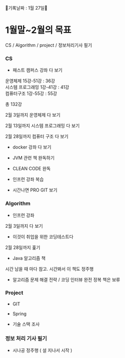 🍺기록날짜 : 1월 27일🍺

# 1월말~2월의 목표

CS / Algorithm / project / 정보처리기사 필기

### CS

* 패스트 캠퍼스 강좌 다 보기

운영체제 15강-51강 : 36강      
시스템 프로그래밍 1강-41강 : 41강         
컴퓨터구조 1강-55강 : 55강     

총 132강 

2월 3일까지 운영체제 다 보기

2월 13일까지 시스템 프로그래밍 다 보기

2월 28일까지 컴퓨터 구조 다 보기

* docker 강좌 다 보기

* JVM 관련 책 완독하기

* CLEAN CODE 완독

* 인프런 강좌 복습

* 시간나면 PRO GIT 보기

### Algorithm

* 인프런 강좌 

2월 3일까지 다 보기

* 이것이 취업을 위한 코딩테스트다

2월 28일까지 훑기

* Java 알고리즘 책

시간 남을 때 마다 참고. 시간봐서 이 책도 정주행

* 알고리즘 문제 해결 전략 / 코딩 인터뷰 완전 정복 책은 보류

### Project

* GIT

* Spring

* 기술 스택 조사

### 정보 처리 기사 필기

* 시나공 정주행 ( 설 지나서 시작 )